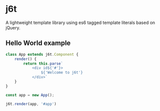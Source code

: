 # j6t
A lightweight template library using es6 tagged template literals based on jQuery.

## Hello World example
```javascript
class App extends j6t.Component {
    render() {
        return this.parse`
            <div id${'#'}>
                ${'Welcome to j6t'}
            </div>`
    }
}

const app = new App();

j6t.render(app, '#app')
```
